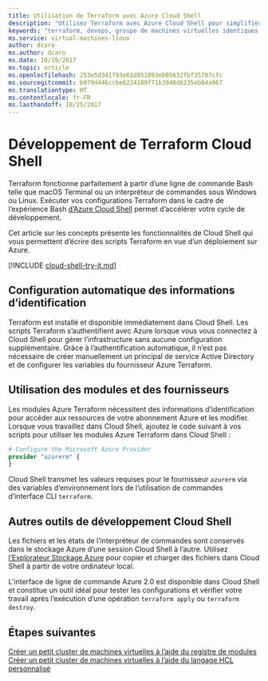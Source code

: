 ```yaml
---
title: Utilisation de Terraform avec Azure Cloud Shell
description: "Utilisez Terraform avec Azure Cloud Shell pour simplifier l’authentification et la configuration des modèles."
keywords: "terraform, devops, groupe de machines virtuelles identiques, machine virtuelle, réseau, stockage, modules"
ms.service: virtual-machines-linux
author: dcaro
ms.author: dcaro
ms.date: 10/19/2017
ms.topic: article
ms.openlocfilehash: 253e5d341f93e61d851893eb05832fbf35707cfc
ms.sourcegitcommit: b979d446ccbe0224109f71b3948d6235eb04a967
ms.translationtype: HT
ms.contentlocale: fr-FR
ms.lasthandoff: 10/25/2017
---
```

# <a name="terraform-cloud-shell-development"></a>Développement de Terraform Cloud Shell 

Terraform fonctionne parfaitement à partir d’une ligne de commande Bash telle que macOS Terminal ou un interpréteur de commandes sous Windows ou Linux. Exécuter vos configurations Terraform dans le cadre de l’expérience Bash [d’Azure Cloud Shell](/azure/cloud-shell/overview) permet d’accélérer votre cycle de développement.

Cet article sur les concepts présente les fonctionnalités de Cloud Shell qui vous permettent d’écrire des scripts Terraform en vue d’un déploiement sur Azure.

[!INCLUDE [cloud-shell-try-it.md](../../includes/cloud-shell-try-it.md)]

## <a name="automatic-credential-configuration"></a>Configuration automatique des informations d’identification

Terraform est installé et disponible immédiatement dans Cloud Shell. Les scripts Terraform s’authentifient avec Azure lorsque vous vous connectez à Cloud Shell pour gérer l’infrastructure sans aucune configuration supplémentaire. Grâce à l’authentification automatique, il n’est pas nécessaire de créer manuellement un principal de service Active Directory et de configurer les variables du fournisseur Azure Terraform.


## <a name="using-modules-and-providers"></a>Utilisation des modules et des fournisseurs

Les modules Azure Terraform nécessitent des informations d’identification pour accéder aux ressources de votre abonnement Azure et les modifier. Lorsque vous travaillez dans Cloud Shell, ajoutez le code suivant à vos scripts pour utiliser les modules Azure Terraform dans Cloud Shell :

```tf
# Configure the Microsoft Azure Provider
provider "azurerm" {
}
```

Cloud Shell transmet les valeurs requises pour le fournisseur `azurerm` via des variables d’environnement lors de l’utilisation de commandes d’interface CLI `terraform`.

## <a name="other-cloud-shell-developer-tools"></a>Autres outils de développement Cloud Shell

Les fichiers et les états de l’interpréteur de commandes sont conservés dans le stockage Azure d’une session Cloud Shell à l’autre. Utilisez [l’Explorateur Stockage Azure](/azure/vs-azure-tools-storage-manage-with-storage-explorer) pour copier et charger des fichiers dans Cloud Shell à partir de votre ordinateur local.

L’interface de ligne de commande Azure 2.0 est disponible dans Cloud Shell et constitue un outil idéal pour tester les configurations et vérifier votre travail après l’exécution d’une opération `terraform apply` ou `terraform destroy`.


## <a name="next-steps"></a>Étapes suivantes

[Créer un petit cluster de machines virtuelles à l’aide du registre de modules](terraform-create-vm-cluster-module.md)
[Créer un petit cluster de machines virtuelles à l’aide du langage HCL personnalisé](terraform-create-vm-cluster-with-infrastructure.md)
